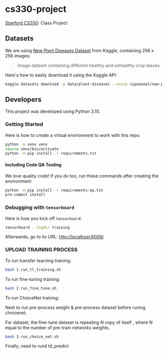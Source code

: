 # cs330-project

[Stanford CS330][1]: Class Project

## Datasets

We are using [New Plant Diseases Dataset][2] from Kaggle, containing 256 x 256 images:

> Image dataset containing different healthy and unhealthy crop leaves.

Here's how to easily download it using the Kaggle API:

```bash
kaggle datasets download -p data/plant-diseases --unzip vipoooool/new-plant-diseases-dataset
```

## Developers

This project was developed using Python 3.10.

### Getting Started

Here is how to create a virtual environment to work with this repo:

```bash
python -m venv venv
source venv/bin/activate
python -m pip install -r requirements.txt
```

#### Including Code QA Tooling

We love quality code!  If you do too,
run these commands after creating the environment:

```bash
python -m pip install -r requirements-qa.txt
pre-commit install
```

### Debugging with `tensorboard`

Here is how you kick off `tensorboard`:

```bash
tensorboard --logdir training
```

Afterwards, go to its URL: [http://localhost:6006/](http://localhost:6006/).

### UPLOAD TRAINING PROCESS

To run transfer learning training:

```bash
bash 1.run_tl_training.sh
```

To run fine-tuning training:

```bash
bash 2.run_fine_tune.sh
```

To run ChoiceNet training:

Neet to run pre-process weight & pre-process dataset before runing choicenet.

For dataset, the fine-tune dataset is repeating N copy of itself , where N equal to the number of pre-train networks weights. 


```bash
bash 3.run_choice_net.sh
```

Finally, need to rund td_predict

[1]: https://cs330.stanford.edu/
[2]: https://www.kaggle.com/datasets/vipoooool/new-plant-diseases-dataset

